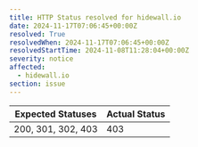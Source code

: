 ```yaml
---
title: HTTP Status resolved for hidewall.io
date: 2024-11-17T07:06:45+00:00Z
resolved: True
resolvedWhen: 2024-11-17T07:06:45+00:00Z
resolvedStartTime: 2024-11-08T11:28:04+00:00Z
severity: notice
affected:
  - hidewall.io
section: issue
---
```


| Expected Statuses | Actual Status  |
|-------------------|----------------|
| 200, 301, 302, 403 | 403 |
